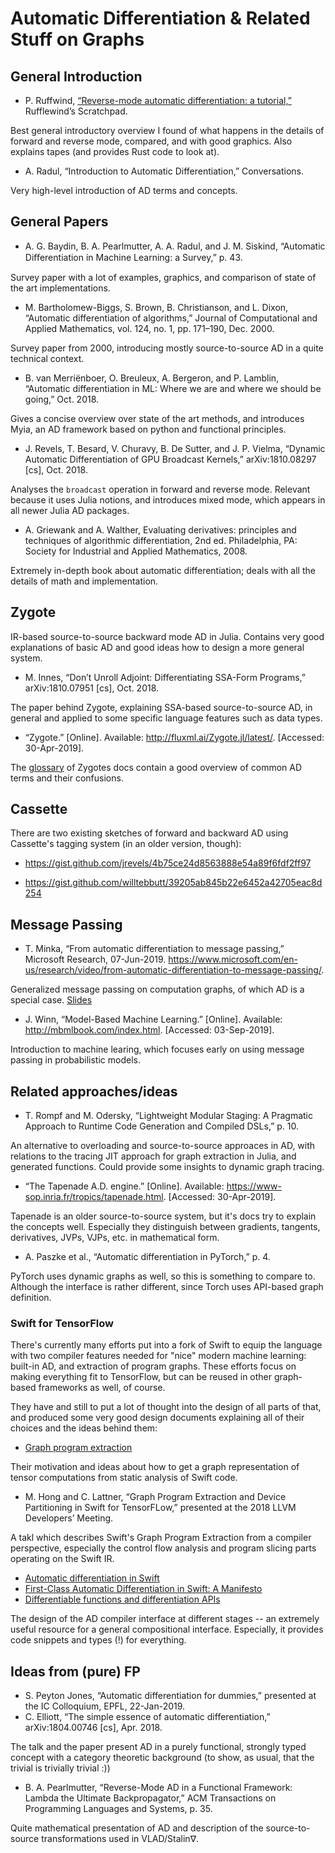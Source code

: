 # Automatic Differentiation & Related Stuff on Graphs


## General Introduction

- P. Ruffwind, [“Reverse-mode automatic differentiation: a tutorial,”](https://rufflewind.com/2016-12-30/reverse-mode-automatic-differentiation) Rufflewind’s Scratchpad.

Best general introductory overview I found of what happens in the details of forward and reverse mode, compared, and with 
good graphics.  Also explains tapes (and provides Rust code to look at).

- A. Radul, “Introduction to Automatic Differentiation,” Conversations.

Very high-level introduction of AD terms and concepts.


## General Papers

- A. G. Baydin, B. A. Pearlmutter, A. A. Radul, and J. M. Siskind, “Automatic Diﬀerentiation in Machine Learning: a Survey,” p. 43.

Survey paper with a lot of examples, graphics, and comparison of state of the art implementations.

- M. Bartholomew-Biggs, S. Brown, B. Christianson, and L. Dixon, “Automatic differentiation of algorithms,” Journal of Computational and Applied Mathematics, vol. 124, no. 1, pp. 171–190, Dec. 2000.

Survey paper from 2000, introducing mostly source-to-source AD in a quite technical context.

- B. van Merriënboer, O. Breuleux, A. Bergeron, and P. Lamblin, “Automatic differentiation in ML: Where we are and where we should be going,” Oct. 2018.

Gives a concise overview over state of the art methods, and introduces Myia, an AD framework based on python and functional principles.

- J. Revels, T. Besard, V. Churavy, B. De Sutter, and J. P. Vielma, “Dynamic Automatic Differentiation of GPU Broadcast Kernels,” arXiv:1810.08297 [cs], Oct. 2018.

Analyses the `broadcast` operation in forward and reverse mode.  Relevant because it uses Julia notions, and introduces mixed mode, which appears in all newer Julia AD packages.

- A. Griewank and A. Walther, Evaluating derivatives: principles and techniques of algorithmic differentiation, 2nd ed. Philadelphia, PA: Society for Industrial and Applied Mathematics, 2008.

Extremely in-depth book about automatic differentiation; deals with all the details of math and implementation.


## Zygote

IR-based source-to-source backward mode AD in Julia.  Contains very good explanations of basic AD and good ideas how
to design a more general system.

- M. Innes, “Don’t Unroll Adjoint: Differentiating SSA-Form Programs,” arXiv:1810.07951 [cs], Oct. 2018.

The paper behind Zygote, explaining SSA-based source-to-source AD, in general and applied to some specific language
features such as data types.

- “Zygote.” [Online]. Available: http://fluxml.ai/Zygote.jl/latest/. [Accessed: 30-Apr-2019].

The [glossary](http://fluxml.ai/Zygote.jl/latest/glossary/) of Zygotes docs contain a good overview of common AD terms
and their confusions.


## Cassette

There are two existing sketches of forward and backward AD using Cassette's tagging system (in an older version, though):

- https://gist.github.com/jrevels/4b75ce24d8563888e54a89f6fdf2ff97

- https://gist.github.com/willtebbutt/39205ab845b22e6452a42705eac8d254

## Message Passing

- T. Minka, “From automatic differentiation to message passing,” Microsoft Research, 07-Jun-2019. https://www.microsoft.com/en-us/research/video/from-automatic-differentiation-to-message-passing/.

Generalized message passing on computation graphs, of which AD is a special case.  [Slides](https://tminka.github.io/papers/acmll2019/minka-acmll2019-slides.pdf)

- J. Winn, “Model-Based Machine Learning.” [Online]. Available: http://mbmlbook.com/index.html. [Accessed: 03-Sep-2019].

Introduction to machine learing, which focuses early on using message passing in probabilistic models.

## Related approaches/ideas

- T. Rompf and M. Odersky, “Lightweight Modular Staging: A Pragmatic Approach to Runtime Code Generation and Compiled DSLs,” p. 10.

An alternative to overloading and source-to-source approaces in AD, with relations to the tracing JIT approach for graph
extraction in Julia, and generated functions.  Could provide some insights to dynamic graph tracing.

- “The Tapenade A.D. engine.” [Online]. Available: https://www-sop.inria.fr/tropics/tapenade.html. [Accessed: 30-Apr-2019].

Tapenade is an older source-to-source system, but it's docs try to explain the concepts well.  Especially they distinguish
between gradients, tangents, derivatives, JVPs, VJPs, etc.  in mathematical form.

- A. Paszke et al., “Automatic differentiation in PyTorch,” p. 4.

PyTorch uses dynamic graphs as well, so this is something to compare to.  Although the interface is rather different, since
Torch uses API-based graph definition.


### Swift for TensorFlow

There's currently many efforts put into a fork of Swift to equip the language with two compiler features needed for 
"nice" modern machine learning: built-in AD, and extraction of program graphs.  These efforts focus on making everything
fit to TensorFlow, but can be reused in other graph-based frameworks as well, of course.  

They have and still to put a lot of thought into the design of all parts of that, and produced some very good design 
documents explaining all of their choices and the ideas behind them:

- [Graph program extraction](https://github.com/tensorflow/swift/blob/master/docs/GraphProgramExtraction.md)

Their motivation and ideas about how to get a graph representation of tensor computations from static analysis of Swift code.

- M. Hong and C. Lattner, “Graph Program Extraction and Device Partitioning in Swift for TensorFLow,” presented at the 2018 LLVM Developers’ Meeting.

A takl which describes Swift's Graph Program Extraction from a compiler perspective, especially the control flow 
analysis and program slicing parts operating on the Swift IR.

- [Automatic differentiation in Swift](https://github.com/tensorflow/swift/blob/master/docs/AutomaticDifferentiation.md)
- [First-Class Automatic Differentiation in Swift: A Manifesto](https://gist.github.com/rxwei/30ba75ce092ab3b0dce4bde1fc2c9f1d)
- [Differentiable functions and differentiation APIs](https://github.com/tensorflow/swift/blob/master/docs/DifferentiableFunctions.md)

The design of the AD compiler interface at different stages -- an extremely useful resource for a general compositional 
interface.  Especially, it provides code snippets and types (!) for everything.


## Ideas from (pure) FP

- S. Peyton Jones, “Automatic differentiation for dummies,” presented at the IC Colloquium, EPFL, 22-Jan-2019.
- C. Elliott, “The simple essence of automatic differentiation,” arXiv:1804.00746 [cs], Apr. 2018.

The talk and the paper present AD in a purely functional, strongly typed concept with a category theoretic background 
(to show, as usual, that the trivial is trivially trivial :))

- B. A. Pearlmutter, “Reverse-Mode AD in a Functional Framework: Lambda the Ultimate Backpropagator,” ACM Transactions on Programming Languages and Systems, p. 35.

Quite mathematical presentation of AD and description of the source-to-source transformations used in VLAD/Stalin∇.

